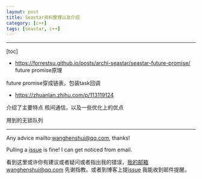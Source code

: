 ```yaml
---
layout: post
title: Seastar资料整理以及介绍
category: [c++]
tags: [seastar, c++]
---
```

  

---

[toc]

- https://forrestsu.github.io/posts/archi-seastar/seastar-future-promise/ future promise原理

future promise穿成链表，包装task回调

- https://zhuanlan.zhihu.com/p/113119124

介绍了主要特点 核间通信，以及一些优化上的优点

用到的无锁队列


---

Any advice mailto:wanghenshui@qq.com, thanks! 

Pulling a [issue](https://github.com/wanghenshui/wanghenshui.github.io/issues/new) is fine! I can get noticed from email.

看到这里或许你有建议或者疑问或者指出我的错误，我的邮箱wanghenshui@qq.com 先谢指教。或者到博客上提[issue](https://github.com/wanghenshui/wanghenshui.github.io/issues/new) 我能收到邮件提醒。

